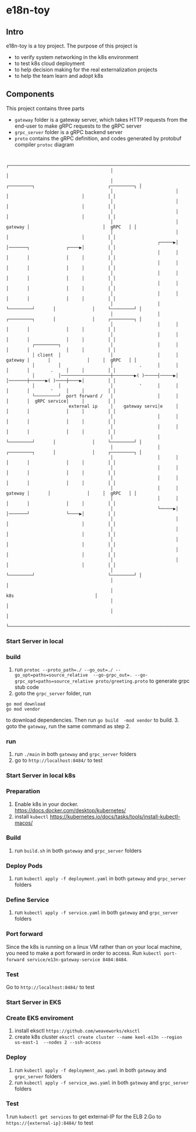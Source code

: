 # e18n-toy

## Intro
e18n-toy is a toy project. The purpose of this project is
- to verify system networking in the k8s environment
- to test k8s cloud deployment
- to help decision making for the real externalization projects
- to help the team learn and adopt k8s

## Components
This project contains three parts
- `gateway` folder is a gateway server, which takes HTTP requests from the end-user to make gRPC requests to the gRPC server
- `grpc_server` folder is a gRPC backend server 
- `proto` contains the gRPC definition, and codes generated by protobuf compiler `protoc`
diagram
```
                                                                                                                     
                                        ┌───────────────────────────────────────────────────────────────────────────┐
                                        │                                                                           │
                                        │                        ┌─────────┐                            ┌─────────┐ │
                                        │                        │         │                            │         │ │
                                        │                        │         │                            │         │ │
                                        │                        │         │                            │         │ │
                                        │                        │ gateway │                            │  gRPC   │ │
                                        │                        │         │                            │         │ │
                                        │                 ┌─────▶│         │───────┐              ┌────▶│         │ │
                                        │                 │      │         │       │              │     │         │ │
                                        │                 │      │         │       │              │     │         │ │
                                        │                 │      │         │       │              │     │         │ │
                                        │                 │      │         │       │              │     │         │ │
                                        │                 │      │         │       │              │     │         │ │
                                        │                 │      └─────────┘       │              │     └─────────┘ │
                                        │                 │      ┌─────────┐       │              │     ┌─────────┐ │
                                        │                 │      │         │       │              │     │         │ │
                                        │                 │      │         │       │              │     │         │ │
          ┌─────────┐                   │                 │      │         │       │              │     │         │ │
          │ client  │                   │                 │      │ gateway │       │              │     │  gRPC   │ │
          │         │                   │          .      │      │         │       │        .     │     │         │ │
          │         │───────────────────┼────────▶( )─────┤─────▶│         │───────┼──────▶( )────┼────▶│         │ │
          │         │                   │          '      │      │         │       │        '     │     │         │ │
          └─────────┘  port forward /   │                 │      │         │       │  gRPC service│     │         │ │
                        external ip     │    gateway servi│e     │         │       │              │     │         │ │
                                        │                 │      │         │       │              │     │         │ │
                                        │                 │      │         │       │              │     │         │ │
                                        │                 │      └─────────┘       │              │     └─────────┘ │
                                        │                 │      ┌─────────┐       │              │     ┌─────────┐ │
                                        │                 │      │         │       │              │     │         │ │
                                        │                 │      │         │       │              │     │         │ │
                                        │                 │      │         │       │              │     │         │ │
                                        │                 │      │ gateway │       │              │     │  gRPC   │ │
                                        │                 │      │         │       │              │     │         │ │
                                        │                 └─────▶│         │───────┘              └────▶│         │ │
                                        │                        │         │                            │         │ │
                                        │                        │         │                            │         │ │
                                        │                        │         │                            │         │ │
                                        │                        │         │                            │         │ │
                                        │                        │         │                            │         │ │
                                        │                        └─────────┘                            └─────────┘ │
                                        │                                                                           │
                                        │                                         k8s                               │
                                        │                                                                           │
                                        │                                                                           │
                                        └───────────────────────────────────────────────────────────────────────────┘
```
### Start Server in local 
### build
1. run `protoc --proto_path=./ --go_out=./ --go_opt=paths=source_relative  --go-grpc_out=. --go-grpc_opt=paths=source_relative proto/greeting.proto` to generate grpc stub code
2. goto the `grpc_server` folder, run
```
go mod download
go mod vendor
```
to download dependencies. Then run `go build  -mod vendor` to build.
3. goto the `gateway`, run the same command as step 2.

### run
1. run `./main` in both `gateway` and `grpc_server` folders
2. go to `http://localhost:8484/` to test


### Start Server in local k8s
### Preparation
1. Enable k8s in your docker. https://docs.docker.com/desktop/kubernetes/
2. install `kubectl` https://kubernetes.io/docs/tasks/tools/install-kubectl-macos/
### Build
1. run `build.sh` in both `gateway` and `grpc_server` folders

### Deploy Pods
1. run `kubectl apply -f deployment.yaml` in both `gateway` and `grpc_server` folders

### Define Service
1. run `kubectl apply -f service.yaml` in both `gateway` and `grpc_server` folders

### Port forward 
Since the k8s is running on a linux VM rather than on your local machine, you need to make a port forward in order to access.  Run `kubectl port-forward service/e13n-gateway-service 8484:8484`.

### Test 
Go to `http://localhost:8484/` to test


### Start Server in EKS
### Create EKS enviroment
1. install eksctl `https://github.com/weaveworks/eksctl`
2. create k8s cluster `eksctl create cluster --name keel-e13n --region us-east-1  --nodes 2 --ssh-access`

### Deploy
1. run `kubectl apply -f deployment_aws.yaml` in both `gateway` and `grpc_server` folders
2. run `kubectl apply -f service_aws.yaml` in both `gateway` and `grpc_server` folders

### Test 
1.run `kubectl get services` to get external-IP for the ELB
2.Go to `https://{external-ip}:8484/` to test